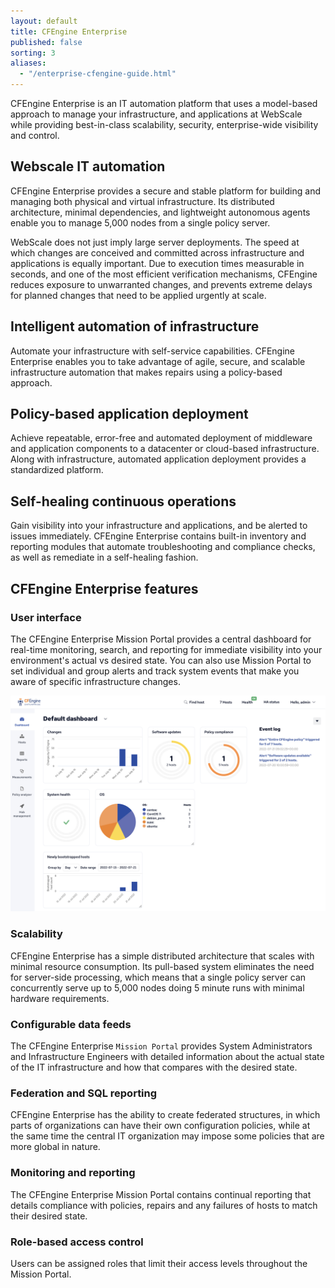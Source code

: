 ```yaml
---
layout: default
title: CFEngine Enterprise
published: false
sorting: 3
aliases:
  - "/enterprise-cfengine-guide.html"
---
```


CFEngine Enterprise is an IT automation platform that uses a model-based approach to manage your infrastructure, and applications at WebScale while providing best-in-class scalability, security, enterprise-wide visibility and control.

## Webscale IT automation

CFEngine Enterprise provides a secure and stable platform for building and managing both physical and virtual infrastructure. Its distributed architecture, minimal dependencies, and lightweight autonomous agents enable you to manage 5,000 nodes from a single policy server.

WebScale does not just imply large server deployments. The speed at which changes are conceived and committed across infrastructure and applications is equally important. Due to execution times measurable in seconds, and one of the most efficient verification mechanisms, CFEngine reduces exposure to unwarranted changes, and prevents extreme delays for planned changes that need to be applied urgently at scale.

## Intelligent automation of infrastructure

Automate your infrastructure with self-service capabilities. CFEngine Enterprise enables you to take advantage of agile, secure, and scalable infrastructure automation that makes repairs using a policy-based approach.

## Policy-based application deployment

Achieve repeatable, error-free and automated deployment of middleware and application components to a datacenter or cloud-based infrastructure. Along with infrastructure, automated application deployment provides a standardized platform.

## Self-healing continuous operations

Gain visibility into your infrastructure and applications, and be alerted to issues immediately. CFEngine Enterprise contains built-in inventory and reporting modules that automate troubleshooting and compliance checks, as well as remediate in a self-healing fashion.

## CFEngine Enterprise features

### User interface

The CFEngine Enterprise Mission Portal provides a central dashboard for real-time monitoring, search, and reporting for immediate visibility into your environment's actual vs desired state. You can also use Mission Portal to set individual and group alerts and track system events that make you aware of specific infrastructure changes.

<img src="Dashboard.png" alt="Dashboard" image="700px">

### Scalability

CFEngine Enterprise has a simple distributed architecture that scales with minimal resource consumption. Its pull-based system eliminates the need for server-side processing, which means that a single policy server can concurrently serve up to 5,000 nodes doing 5 minute runs with minimal hardware requirements.

### Configurable data feeds

The CFEngine Enterprise `Mission Portal` provides System Administrators and Infrastructure Engineers with detailed information about the actual state of the IT infrastructure and how that compares with the desired state.

### Federation and SQL reporting

CFEngine Enterprise has the ability to create federated structures, in which parts of organizations can have their own configuration policies, while at the same time the central IT organization may impose some policies that are more global in nature.

### Monitoring and reporting

The CFEngine Enterprise Mission Portal contains continual reporting that details compliance with policies, repairs and any failures of hosts to match their desired state.

### Role-based access control

Users can be assigned roles that limit their access levels throughout the Mission Portal.
